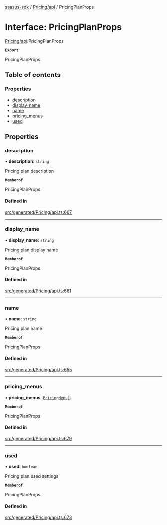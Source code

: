 [saasus-sdk](../README.md) / [Pricing/api](../modules/Pricing_api.md) / PricingPlanProps

# Interface: PricingPlanProps

[Pricing/api](../modules/Pricing_api.md).PricingPlanProps

**`Export`**

PricingPlanProps

## Table of contents

### Properties

- [description](Pricing_api.PricingPlanProps.md#description)
- [display\_name](Pricing_api.PricingPlanProps.md#display_name)
- [name](Pricing_api.PricingPlanProps.md#name)
- [pricing\_menus](Pricing_api.PricingPlanProps.md#pricing_menus)
- [used](Pricing_api.PricingPlanProps.md#used)

## Properties

### description

• **description**: `string`

Pricing plan description

**`Memberof`**

PricingPlanProps

#### Defined in

[src/generated/Pricing/api.ts:667](https://github.com/saasus-platform/saasus-sdk-javascript/blob/6b95732/src/generated/Pricing/api.ts#L667)

___

### display\_name

• **display\_name**: `string`

Pricing plan display name

**`Memberof`**

PricingPlanProps

#### Defined in

[src/generated/Pricing/api.ts:661](https://github.com/saasus-platform/saasus-sdk-javascript/blob/6b95732/src/generated/Pricing/api.ts#L661)

___

### name

• **name**: `string`

Pricing plan name

**`Memberof`**

PricingPlanProps

#### Defined in

[src/generated/Pricing/api.ts:655](https://github.com/saasus-platform/saasus-sdk-javascript/blob/6b95732/src/generated/Pricing/api.ts#L655)

___

### pricing\_menus

• **pricing\_menus**: [`PricingMenu`](Pricing_api.PricingMenu.md)[]

**`Memberof`**

PricingPlanProps

#### Defined in

[src/generated/Pricing/api.ts:679](https://github.com/saasus-platform/saasus-sdk-javascript/blob/6b95732/src/generated/Pricing/api.ts#L679)

___

### used

• **used**: `boolean`

Pricing plan used settings

**`Memberof`**

PricingPlanProps

#### Defined in

[src/generated/Pricing/api.ts:673](https://github.com/saasus-platform/saasus-sdk-javascript/blob/6b95732/src/generated/Pricing/api.ts#L673)
